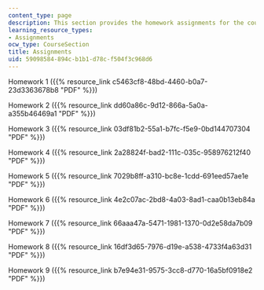 ```yaml
---
content_type: page
description: This section provides the homework assignments for the course.
learning_resource_types:
- Assignments
ocw_type: CourseSection
title: Assignments
uid: 59098584-894c-b1b1-d78c-f504f3c968d6
---
```


Homework 1 ({{% resource_link c5463cf8-48bd-4460-b0a7-23d3363678b8 "PDF" %}})

Homework 2 ({{% resource_link dd60a86c-9d12-866a-5a0a-a355b46469a1 "PDF" %}})

Homework 3 ({{% resource_link 03df81b2-55a1-b7fc-f5e9-0bd144707304 "PDF" %}})

Homework 4 ({{% resource_link 2a28824f-bad2-111c-035c-958976212f40 "PDF" %}})

Homework 5 ({{% resource_link 7029b8ff-a310-bc8e-1cdd-691eed57ae1e "PDF" %}})

Homework 6 ({{% resource_link 4e2c07ac-2bd8-4a03-8ad1-caa0b13eb84a "PDF" %}})

Homework 7 ({{% resource_link 66aaa47a-5471-1981-1370-0d2e58da7b09 "PDF" %}})

Homework 8 ({{% resource_link 16df3d65-7976-d19e-a538-4733f4a63d31 "PDF" %}})

Homework 9 ({{% resource_link b7e94e31-9575-3cc8-d770-16a5bf0918e2 "PDF" %}})